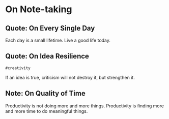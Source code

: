 # On Note-taking

## Quote: On Every Single Day

<!-- source: https://jamesclear.com/3-2-1/september-8-2022 -->

Each day is a small lifetime. Live a good life today.


## Quote: On Idea Resilience

<!-- source: https://jamesclear.com/3-2-1/may-19-2022 -->

`#creativity`

If an idea is true, criticism will not destroy it, but strengthen it.


## Note: On Quality of Time

Productivity is not doing more and more things. Productivity is finding more and more time to do meaningful things.
